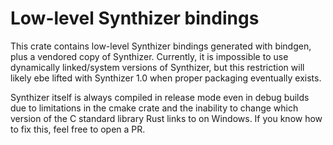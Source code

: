 # Low-level Synthizer bindings

This crate contains low-level Synthizer bindings generated with bindgen, plus a
vendored copy of Synthizer.  Currently, it is impossible to use dynamically
linked/system versions of Synthizer, but this restriction will likely ebe lifted
with Synthizer 1.0 when proper packaging eventually exists.

Synthizer itself is always compiled in release mode even in debug builds due to
limitations in the cmake crate and the inability to change which version of the
C standard library Rust links to on Windows.  If you know how to fix this, feel
free to open a  PR.